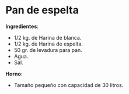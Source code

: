# Pan de espelta

**Ingredientes**:
* 1/2 kg. de Harina de blanca.
* 1/2 kg. de Harina de espelta.
* 50 gr. de levadura para pan.
* Agua.
* Sal.

**Horno**:
* Tamaño pequeño con capacidad de 30 litros.


